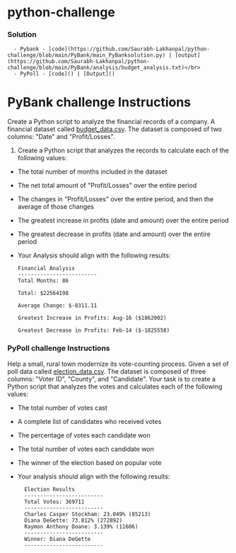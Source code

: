 # python-challenge

### Solution 
      - Pybank - [code](https://github.com/Saurabh-Lakhanpal/python-challenge/blob/main/PyBank/main_PyBanksolution.py) | [output](https://github.com/Saurabh-Lakhanpal/python-challenge/blob/main/PyBank/analysis/budget_analysis.txt)</br>
      - PyPoll - [code]() | [Output]()

# PyBank challenge Instructions

Create a Python script to analyze the financial records of a company. A financial dataset called [budget_data.csv](https://github.com/Saurabh-Lakhanpal/python-challenge/blob/main/Starter_Code/PyBank/Resources/budget_data.csv). The dataset is composed of two columns: "Date" and "Profit/Losses".

1. Create a Python script that analyzes the records to calculate each of the following values:

- The total number of months included in the dataset

- The net total amount of "Profit/Losses" over the entire period

- The changes in "Profit/Losses" over the entire period, and then the average of those changes

- The greatest increase in profits (date and amount) over the entire period

- The greatest decrease in profits (date and amount) over the entire period

- Your Analysis should align with the following results:

      Financial Analysis
      -------------------------
      Total Months: 86

      Total: $22564198

      Average Change: $-8311.11

      Greatest Increase in Profits: Aug-16 ($1862002)

      Greatest Decrease in Profits: Feb-14 ($-1825558)


### PyPoll challenge Instructions

Help a small, rural town modernize its vote-counting process.
Given a set of poll data called [election_data.csv](https://github.com/Saurabh-Lakhanpal/python-challenge/blob/main/Starter_Code/PyPoll/Resources/election_data.csv). The dataset is composed of three columns: "Voter ID", "County", and "Candidate". Your task is to create a Python script that analyzes the votes and calculates each of the following values:

- The total number of votes cast

- A complete list of candidates who received votes

- The percentage of votes each candidate won

- The total number of votes each candidate won

- The winner of the election based on popular vote

- Your analysis should align with the following results:

        Election Results
        -------------------------
        Total Votes: 369711
        -------------------------
        Charles Casper Stockham: 23.049% (85213)
        Diana DeGette: 73.812% (272892)
        Raymon Anthony Doane: 3.139% (11606)
        -------------------------
        Winner: Diana DeGette
        -------------------------
